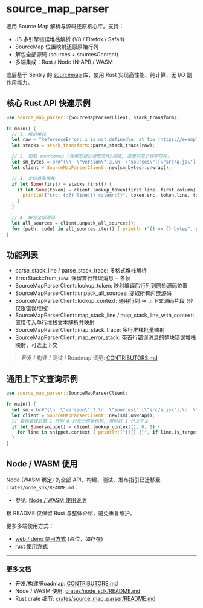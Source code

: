 # source_map_parser

通用 Source Map 解析与源码还原核心库。支持：

- JS 多引擎错误堆栈解析 (V8 / Firefox / Safari)
- SourceMap 位置映射还原原始行列
- 解包全部源码 (sources + sourcesContent)
- 多端集成：Rust / Node (N-API) / WASM

底层基于 Sentry 的 [sourcemap](https://crates.io/crates/sourcemap) 库，使用 Rust 实现高性能、纯计算、无 I/O 副作用能力。

## 核心 Rust API 快速示例

```rust
use source_map_parser::{SourceMapParserClient, stack_transform};

fn main() {
  // 1. 解析堆栈
  let raw = "ReferenceError: x is not defined\n  at foo (https://example.com/app.js:10:5)\n  @https://example.com/app.js:20:15";
  let stacks = stack_transform::parse_stack_trace(raw);

  // 2. 加载 sourcemap (调用方自行读取文件/网络, 这里只是示例字符串)
  let sm_bytes = br#"{\n  \"version\":3,\n  \"sources\":[\"src/a.js\"],\n  \"sourcesContent\":[\"function add(a,b) {\\n  return a+b;\\n}\\n\"],\n  \"names\":[],\n  \"mappings\": "AAAA"\n}"#;
  let client = SourceMapParserClient::new(sm_bytes).unwrap();

  // 3. 定位首条堆栈
  if let Some(first) = stacks.first() {
    if let Some(token) = client.lookup_token(first.line, first.column) {
      println!("src: {:?} line:{} column:{}", token.src, token.line, token.column);
    }
  }

  // 4. 解包全部源码
  let all_sources = client.unpack_all_sources();
  for (path, code) in all_sources.iter() { println!("{} => {} bytes", path, code.len()); }
}
```

## 功能列表

- parse_stack_line / parse_stack_trace: 多格式堆栈解析
- ErrorStack::from_raw: 保留首行错误消息 + 各帧
- SourceMapParserClient::lookup_token: 映射编译后行列到原始源码位置
- SourceMapParserClient::unpack_all_sources: 提取所有内嵌源码
- SourceMapParserClient::lookup_context: 通用行列 -> 上下文源码片段 (非仅限错误堆栈)
- SourceMapParserClient::map_stack_line / map_stack_line_with_context: 直接传入单行堆栈文本解析并映射
- SourceMapParserClient::map_stack_trace: 多行堆栈批量映射
- SourceMapParserClient::map_error_stack: 带首行错误消息的整块错误堆栈映射，可选上下文

> 开发 / 构建 / 测试 / Roadmap 请见: [CONTRIBUTORS.md](./CONTRIBUTORS.md)

## 通用上下文查询示例

```rust
use source_map_parser::SourceMapParserClient;

fn main() {
  let sm = br#"{\n  \"version\":3,\n  \"sources\":[\"src/a.js\"],\n  \"sourcesContent\":[\"fn1()\\nfn2()\\nfn3()\\n\\n\"],\n  \"names\":[],\n  \"mappings\": "AAAA"\n}"#;
  let client = SourceMapParserClient::new(sm).unwrap();
  // 查询编译后第 1 行列 0 对应的原始代码, 带前后 1 行上下文
  if let Some(snippet) = client.lookup_context(1, 0, 1) {
    for line in snippet.context { println!("{}{} {}", if line.is_target {">"} else {" "}, line.line, line.code); }
  }
}
```

## Node / WASM 使用

Node (WASM 绑定) 的全部 API、构建、测试、发布指引已迁移至 `crates/node_sdk/README.md`：

- 参见: [Node / WASM 使用说明](./crates/node_sdk/README.md)

根 README 仅保留 Rust 与整体介绍，避免重复维护。

更多多端使用方式：

- [web / deno 使用方式](./crates/web_pkg/README.md) (占位，如存在)
- [rust 使用方式](./crates/source_map_parser/README.md)

---

### 更多文档

- 开发/构建/Roadmap: [CONTRIBUTORS.md](./CONTRIBUTORS.md)
- Node / WASM 使用: [crates/node_sdk/README.md](./crates/node_sdk/README.md)
- Rust crate 细节: [crates/source_map_parser/README.md](./crates/source_map_parser/README.md)
